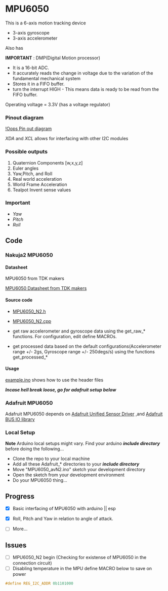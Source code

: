 # MPU6050
This is a 6-axis motion tracking device
* 3-axis gyroscope
* 3-axis accelerometer

Also has

**IMPORTANT** : DMP(Digital Motion processor)
- It is a 16-bit ADC. 
- It accurately reads the change in voltage due to the variation of the fundamental mechanical system
- Stores it in a FIFO buffer.
- turn the interrupt HIGH - This means data is ready to be read from the FIFO buffer.


Operating voltage = 3.3V (has a voltage regulator)

### Pinout diagram

[!Oops Pin out diagram](https://github.com/EricoDeMecha/avionicsv2/MPU6050/images/MPU6050-Pinout.png)

*XDA*  and *XCL* allows for interfacing with other I2C modules
### Possible outputs

1. Quaternion Components [w,x,y,z]
2. Euler angles
3. Yaw,Pitch, and Roll
4. Real world acceleration
5. World Frame Acceleration
6. Tealpot Invent sense values

### Important 

* *Yaw* 
* *Pitch*
* *Roll*

## Code

### Nakuja2 MPU6050 
#### Datasheet

MPU6050 from TDK makers

[MPU6050 Datasheet from TDK makers](https://www.alldatasheet.com/datasheet-pdf/pdf/1132807/TDK/MPU-6050.html)

#### Source code

- [MPU6050_N2.h](https://github.com/EricoDeMecha/avionicsv2/MPU6050/MPU6050_N2.h)

- [MPU6050_N2.cpp](https://github.com/EricoDeMecha/avionicsv2/MPU6050/MPU6050_N2.cpp)

- get raw accelerometer and gyroscope data  using the get_raw_* functions. For configuration, edit define MACROs.
- get processed data based on the default configurations(Accelerometer range +/- 2gs, Gyroscope range  +/- 250degs/s) using the functions get_processed_*

#### Usage

[example.ino](https://github.com/EricoDeMecha/avionicsv2/MPU6050/example.ino) shows how to use the header files


__***Incase hell break loose, go for adafruit setup below***__

### Adafruit MPU6050
Adafruit MPU6050 depends on 
[Adafruit Unified Sensor Driver](https://github.com/adafruit/Adafruit_Sensor) ,and [Adafruit BUS IO library](https://github.com/adafruit/Adafruit_BusIO) 

### Local Setup

**Note**  Arduino local setups might vary. Find your arduino ***include directory*** before doing the following...

- Clone the repo to your local machine
- Add all these Adafruit_* directories to your ***include directory*** 
- Move  "MPU6050_avN2.ino" sketch your development  directory
- Open the sketch from your development environment
- Do your MPU6050 thing...

## Progress

- [x] Basic interfacing of MPU6050 with arduino || esp

- [x] Roll, Pitch and Yaw in relation to angle of attack.

- [ ] More...

## Issues

- [ ] MPU6050_N2  begin (Checking for existense of MPU6050 in the connection circuit)
- [ ] Disabling temperature in the MPU define MACRO below to save on power
```cpp
#define REG_I2C_ADDR 0b1101000
``` 
